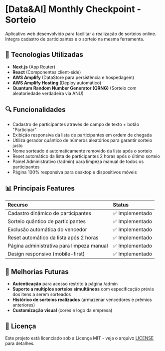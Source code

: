 # [Data&AI] Monthly Checkpoint - Sorteio

Aplicativo web desenvolvido para facilitar a realização de sorteios online. Integra cadastro de participantes e o sorteio na mesma ferramenta.





## 🔧 Tecnologias Utilizadas

- **Next.js** (App Router)
- **React** (Componentes client-side)
- **AWS Amplify** (DataStore para persistência e hospedagem)
- **AWS Amplify Hosting** (Deploy automático)
- **Quantum Random Number Generator (QRNG)** (Sorteio com aleatoriedade verdadeira via ANU)





## 🔍 Funcionalidades

- Cadastro de participantes através de campo de texto + botão "Participar"
- Exibição responsiva da lista de participantes em ordem de chegada
- Utiliza gerador quântico de números aleatórios para garantir sorteio justo
- Nome sorteado é automaticamente removido da lista após o sorteio
- Reset automático da lista de participantes 2 horas após o último sorteio
- Painel Administrativo (/admin) para limpeza manual de todos os participantes
- Página 100% responsiva para desktop e dispositivos móveis





## 📊 Principais Features

| Recurso | Status |
|:---|:---|
| Cadastro dinâmico de participantes | ✅ Implementado |
| Sorteio quântico de participantes | ✅ Implementado |
| Exclusão automática do vencedor | ✅ Implementado |
| Reset automático da lista após 2 horas | ✅ Implementado |
| Página administrativa para limpeza manual | ✅ Implementado |
| Design responsivo (mobile-first) | ✅ Implementado |





## 🚀 Melhorias Futuras

- **Autenticação** para acesso restrito à página /admin
- **Suporte a multiplos sorteios simultâneos** com especificação prévia dos itens a serem sorteados
- **Histórico de sorteios realizados** (armazenar vencedores e prêmios anteriores)
- **Customização visual** (cores e logo da empresa)





## 💼 Licença

Este projeto está licenciado sob a Licença MIT - veja o arquivo [LICENSE](LICENSE) para detalhes.
